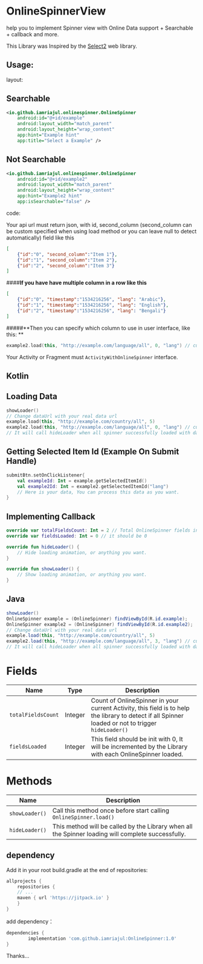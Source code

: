 # OnlineSpinnerView

help you to implement Spinner view with Online Data support + Searchable + callback and more.

This Library was Inspired by the [Select2](https://select2.org) web library.

Usage:
---

layout:

Searchable
---
```xml
<io.github.iamriajul.onlinespinner.OnlineSpinner
    android:id="@+id/example"
    android:layout_width="match_parent"
    android:layout_height="wrap_content"
    app:hint="Example hint"
    app:title="Select a Example" />
```

Not Searchable
---
```xml
<io.github.iamriajul.onlinespinner.OnlineSpinner
    android:id="@+id/example2"
    android:layout_width="match_parent"
    android:layout_height="wrap_content"
    app:hint="Example2 hint"
    app:isSearchable="false" />
```
code:

Your api url must return json, with id, second_column (second_column can be custom specified when using load method or you can leave null to detect automatically) field like this  
```json
[
    {"id":"0", "second_column":"Item 1"},
    {"id":"1", "second_column":"Item 2"},
    {"id":"2", "second_column":"Item 3"}
]
```
####**If you have have multiple column in a row like this**
 ```json
 [
     {"id":"0", "timestamp":"1534216256", "lang": "Arabic"},
     {"id":"1", "timestamp":"1534216256", "lang": "English"},
     {"id":"2", "timestamp":"1534216256", "lang": "Bengali"}
 ]
 ```
#####**Then you can specify which column to use in user interface, like this: **
```kotlin
example2.load(this, "http://example.com/language/all", 0, "lang") // custom specified column name and selected is Arabic
```

Your Activity or Fragment must `ActivityWithOnlineSpinner` interface.

Kotlin
---
Loading Data
---
```kotlin
showLoader()
// Change dataUrl with your real data url
example.load(this, "http://example.com/country/all", 5)
example2.load(this, "http://example.com/language/all", 0, "lang") // custom specified column name
// It will call hideLoader when all spinner successfully loaded with data.
```

Getting Selected Item Id (Example On Submit Handle)
---
```kotlin
submitBtn.setOnClickListener{
    val exampleId: Int = example.getSelectedItemId()
    val example2Id: Int = example2.getSelectedItemId("lang")
    // Here is your data, You can process this data as you want.
}
```
Implementing Callback
---
```kotlin
override var totalFieldsCount: Int = 2 // Total OnlineSpinner fields in this activity is using
override var fieldsLoaded: Int = 0 // it should be 0

override fun hideLoader() {
    // Hide loading animation, or anything you want.
}

override fun showLoader() {
    // Show loading animation, or anything you want.
}
```

Java
---
```java
showLoader()
OnlineSpinner example = (OnlineSpinner) findViewById(R.id.example);
OnlineSpinner example2 = (OnlineSpinner) findViewById(R.id.example2);
// Change dataUrl with your real data url
example.load(this, "http://example.com/country/all", 5)
example2.load(this, "http://example.com/language/all", 3, "lang") // custom specified column name
// It will call hideLoader when all spinner successfully loaded with data.
```

Fields
======================
Name | Type | Description
--- | --- | ---
`totalFieldsCount` | Integer | Count of OnlineSpinner in your current Activity, this field is to help the library to detect if all Spinner loaded or not to trigger `hideLoader()`
`fieldsLoaded` | Integer | This field should be init with 0, It will be incremented by the Library with each OnlineSpinner loaded.


Methods
======================
Name | Description
--- | ---
`showLoader()` | Call this method once before start calling `OnlineSpinner.load()`
`hideLoader()` | This method will be called by the Library when all the Spinner loading will complete successfully.


dependency
---
Add it in your root build.gradle at the end of repositories:

```groovy
allprojects {
    repositories {
	// ...
	maven { url 'https://jitpack.io' }
    }
}
```
add dependency：

```groovy
dependencies {
        implementation 'com.github.iamriajul:OnlineSpinner:1.0'
}
```

Thanks...